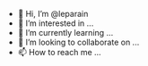 - 👋 Hi, I’m @leparain
- 👀 I’m interested in ...
- 🌱 I’m currently learning ...
- 💞️ I’m looking to collaborate on ...
- 📫 How to reach me ...

<!---
leparain/leparain is a ✨ special ✨ repository because its `README.md` (this file) appears on your GitHub profile.
You can click the Preview link to take a look at your changes.
--->
